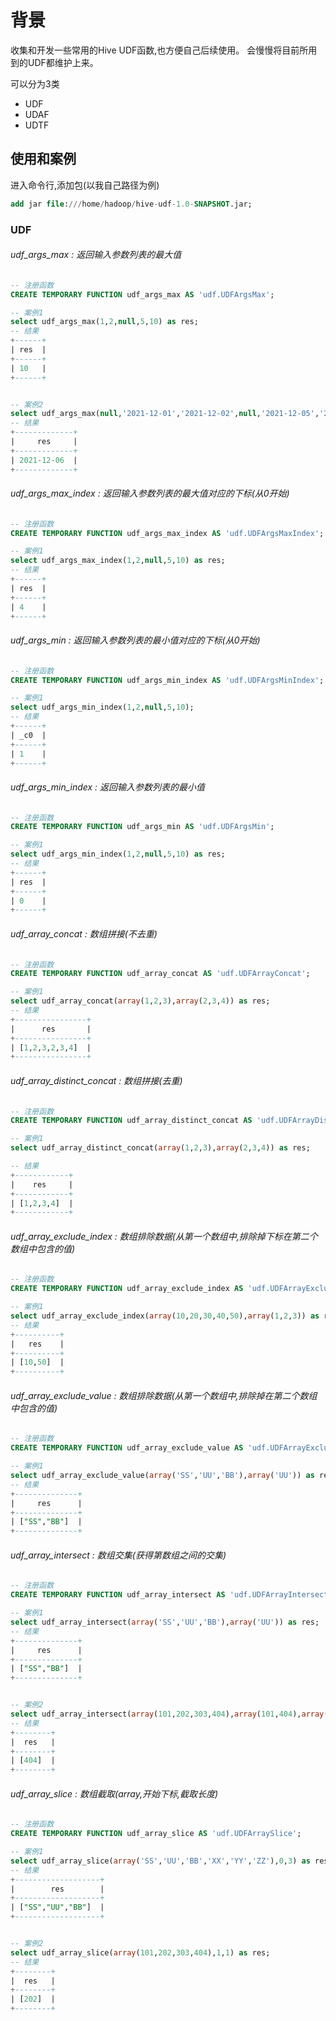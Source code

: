 # 背景

收集和开发一些常用的Hive UDF函数,也方便自己后续使用。
会慢慢将目前所用到的UDF都维护上来。

可以分为3类

- UDF
- UDAF
- UDTF  

  
  
  
## 使用和案例

进入命令行,添加包(以我自己路径为例)

```sql
add jar file:///home/hadoop/hive-udf-1.0-SNAPSHOT.jar; 
```


  
  
### UDF


###### udf_args_max : 返回输入参数列表的最大值

```sql
-- 注册函数
CREATE TEMPORARY FUNCTION udf_args_max AS 'udf.UDFArgsMax';

-- 案例1
select udf_args_max(1,2,null,5,10) as res;
-- 结果
+------+
| res  |
+------+
| 10   |
+------+


-- 案例2
select udf_args_max(null,'2021-12-01','2021-12-02',null,'2021-12-05','2021-12-06') as res;
-- 结果
+-------------+
|     res     |
+-------------+
| 2021-12-06  |
+-------------+
```

###### udf_args_max_index : 返回输入参数列表的最大值对应的下标(从0开始)
```sql
-- 注册函数
CREATE TEMPORARY FUNCTION udf_args_max_index AS 'udf.UDFArgsMaxIndex';  

-- 案例1
select udf_args_max_index(1,2,null,5,10) as res;  
-- 结果
+------+
| res  |
+------+
| 4    |
+------+

```
  
###### udf_args_min : 返回输入参数列表的最小值对应的下标(从0开始)
```sql
-- 注册函数
CREATE TEMPORARY FUNCTION udf_args_min_index AS 'udf.UDFArgsMinIndex';  

-- 案例1
select udf_args_min_index(1,2,null,5,10);
-- 结果
+------+
| _c0  |
+------+
| 1    |
+------+

```
  

###### udf_args_min_index : 返回输入参数列表的最小值
```sql
-- 注册函数
CREATE TEMPORARY FUNCTION udf_args_min AS 'udf.UDFArgsMin';  

-- 案例1
select udf_args_min_index(1,2,null,5,10) as res;  
-- 结果
+------+
| res  |
+------+
| 0    |
+------+

```


###### udf_array_concat : 数组拼接(不去重)
```sql
-- 注册函数
CREATE TEMPORARY FUNCTION udf_array_concat AS 'udf.UDFArrayConcat';

-- 案例1
select udf_array_concat(array(1,2,3),array(2,3,4)) as res;
-- 结果
+----------------+
|      res       |
+----------------+
| [1,2,3,2,3,4]  |
+----------------+

```

###### udf_array_distinct_concat : 数组拼接(去重)
```sql
-- 注册函数
CREATE TEMPORARY FUNCTION udf_array_distinct_concat AS 'udf.UDFArrayDistinctConcat';

-- 案例1
select udf_array_distinct_concat(array(1,2,3),array(2,3,4)) as res;

-- 结果
+------------+
|    res     |
+------------+
| [1,2,3,4]  |
+------------+

```



###### udf_array_exclude_index : 数组排除数据(从第一个数组中,排除掉下标在第二个数组中包含的值)
```sql
-- 注册函数
CREATE TEMPORARY FUNCTION udf_array_exclude_index AS 'udf.UDFArrayExcludeIndex';

-- 案例1
select udf_array_exclude_index(array(10,20,30,40,50),array(1,2,3)) as res;
-- 结果
+----------+
|   res    |
+----------+
| [10,50]  |
+----------+

```


###### udf_array_exclude_value : 数组排除数据(从第一个数组中,排除掉在第二个数组中包含的值)
```sql
-- 注册函数
CREATE TEMPORARY FUNCTION udf_array_exclude_value AS 'udf.UDFArrayExcludeValue';

-- 案例1
select udf_array_exclude_value(array('SS','UU','BB'),array('UU')) as res;
-- 结果
+--------------+
|     res      |
+--------------+
| ["SS","BB"]  |
+--------------+

```


###### udf_array_intersect : 数组交集(获得第数组之间的交集)
```sql
-- 注册函数
CREATE TEMPORARY FUNCTION udf_array_intersect AS 'udf.UDFArrayIntersect';

-- 案例1
select udf_array_intersect(array('SS','UU','BB'),array('UU')) as res;
-- 结果
+--------------+
|     res      |
+--------------+
| ["SS","BB"]  |
+--------------+


-- 案例2
select udf_array_intersect(array(101,202,303,404),array(101,404),array(404)) as res;
-- 结果
+--------+
|  res   |
+--------+
| [404]  |
+--------+

```


###### udf_array_slice : 数组截取(array,开始下标,截取长度)
```sql
-- 注册函数
CREATE TEMPORARY FUNCTION udf_array_slice AS 'udf.UDFArraySlice';

-- 案例1
select udf_array_slice(array('SS','UU','BB','XX','YY','ZZ'),0,3) as res;
-- 结果
+-------------------+
|        res        |
+-------------------+
| ["SS","UU","BB"]  |
+-------------------+


-- 案例2
select udf_array_slice(array(101,202,303,404),1,1) as res;
-- 结果
+--------+
|  res   |
+--------+
| [202]  |
+--------+

```
